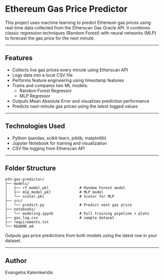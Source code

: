 # Ethereum Gas Price Predictor 

This project uses machine learning to predict Ethereum gas prices using real-time data collected from the Etherscan Gas Oracle API. It combines classic regression techniques (Random Forest) with neural networks (MLP) to forecast the gas price for the next minute.

---

## Features
- Collects live gas prices every minute using Etherscan API
- Logs data into a local CSV file
- Performs feature engineering using timestamp features
- Trains and compares two ML models:
  - Random Forest Regressor
  - MLP Regressor
- Outputs Mean Absolute Error and visualizes prediction performance
- Predicts next-minute gas prices using the latest logged values

---

## Technologies Used
- Python (pandas, scikit-learn, joblib, matplotlib)
- Jupyter Notebook for training and visualization
- CSV file logging from Etherscan API

---

## Folder Structure
```
eth-gas-predictor/
├── models/
│   ├── rf_model.pkl              # Random Forest model
│   ├── mlp_model.pkl             # MLP model
│   └── scaler.pkl                # Scaler for MLP
├── src/
│   └── predict.py                # Predict next gas price
├── notebooks/
│   └── modeling.ipynb            # Full training pipeline + plots
├── gas_log.csv                   # sample dataset
├── requirements.txt
└── README.md
```

Outputs gas price predictions from both models using the latest row in your dataset.

---

## Author
Evangelos Kalemkeridis  
